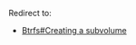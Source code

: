 Redirect to:

*   [Btrfs#Creating a subvolume](/index.php?title=Btrfs&redirect=no#Creating_a_subvolume "Btrfs")
